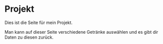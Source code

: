 # Projekt

Dies ist die Seite für mein Projekt. 

Man kann auf dieser Seite verschiedene Getränke auswählen und es gibt dir Daten zu diesen zurück. 
